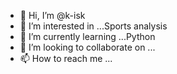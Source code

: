 - 👋 Hi, I’m @k-isk
- 👀 I’m interested in ...Sports analysis
- 🌱 I’m currently learning ...Python
- 💞️ I’m looking to collaborate on ...
- 📫 How to reach me ...

<!---
k-isk/k-isk is a ✨ special ✨ repository because its `README.md` (this file) appears on your GitHub profile.
You can click the Preview link to take a look at your changes.
--->
